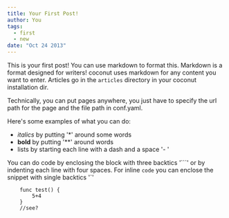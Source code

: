 ```yaml
---
title: Your First Post!
author: You
tags: 
  - first
  - new
date: "Oct 24 2013"
---
```


This is your first post! You can use markdown to format this.
Markdown is a format designed for writers! coconut uses markdown for any content you want to enter.
Articles go in the `articles` directory in your coconut installation dir.

Technically, you can put pages anywhere, you just have to specify the url path for the page and the file path in conf.yaml.

Here's some examples of what you can do:
    
- *italics* by putting '\*' around some words 
- **bold** by putting '\*\*' around words
- lists by starting each line with a dash and a space '- '

You can do code by enclosing the block with three backtics '\`\`\`'
or by indenting each line with four spaces. For inline  `code` you can enclose the snippet with single backtics '\`'

```
    func test() {
        5+4
    }
    //see?
```
